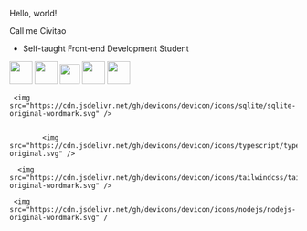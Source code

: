 Hello, world!

Call me Civitao 

- Self-taught Front-end Development Student

<!---
Civitao/Civitao is a ✨ special ✨ repository because its `README.md` (this file) appears on your GitHub profile.
You can click the Preview link to take a look at your changes.
--->


 <img src="https://cdn.jsdelivr.net/gh/devicons/devicon/icons/html5/html5-original-wordmark.svg" height=40 width=40 />
          
 <img src="https://cdn.jsdelivr.net/gh/devicons/devicon/icons/css3/css3-original-wordmark.svg" height=40 width=40/>

  <img src="https://cdn.jsdelivr.net/gh/devicons/devicon/icons/javascript/javascript-original.svg" height=35 width=35/>
    <img src="https://cdn.jsdelivr.net/gh/devicons/devicon/icons/react/react-original.svg" height=40 width=40/>
                                
   <img src="https://cdn.jsdelivr.net/gh/devicons/devicon/icons/express/express-original-wordmark.svg" width=40 height=40 />
      
     <img src="https://cdn.jsdelivr.net/gh/devicons/devicon/icons/sqlite/sqlite-original-wordmark.svg" />
          

            <img src="https://cdn.jsdelivr.net/gh/devicons/devicon/icons/typescript/typescript-original.svg" />
          
      <img src="https://cdn.jsdelivr.net/gh/devicons/devicon/icons/tailwindcss/tailwindcss-original-wordmark.svg" />
        
     <img src="https://cdn.jsdelivr.net/gh/devicons/devicon/icons/nodejs/nodejs-original-wordmark.svg" /
